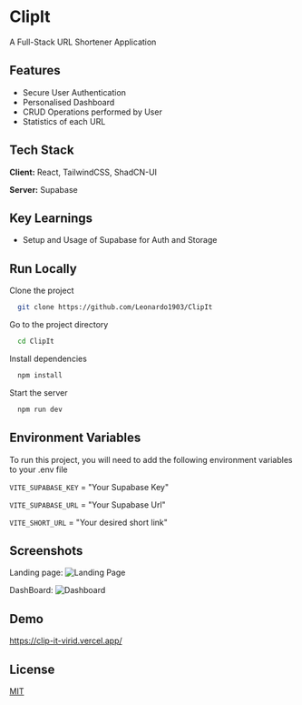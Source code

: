 # ClipIt
A Full-Stack URL Shortener Application
## Features

- Secure User Authentication
- Personalised Dashboard
- CRUD Operations performed by User
- Statistics of each URL

## Tech Stack

**Client:** React, TailwindCSS, ShadCN-UI

**Server:** Supabase


## Key Learnings
- Setup and Usage of Supabase for Auth and Storage


## Run Locally

Clone the project

```bash
  git clone https://github.com/Leonardo1903/ClipIt
```

Go to the project directory

```bash
  cd ClipIt
```

Install dependencies

```bash
  npm install
```

Start the server

```bash
  npm run dev
```


## Environment Variables

To run this project, you will need to add the following environment variables to your .env file

`VITE_SUPABASE_KEY` = "Your Supabase Key"

`VITE_SUPABASE_URL` = "Your Supabase Url"

`VITE_SHORT_URL` = "Your desired short link"


## Screenshots
Landing page:
![Landing Page](https://github.com/user-attachments/assets/43857e89-9c68-4745-bd65-b6fb6bc74425)

DashBoard:
![Dashboard](https://github.com/user-attachments/assets/83c579d4-db58-42cd-9a45-2f308a61aba6)


## Demo

https://clip-it-virid.vercel.app/


## License

[MIT](https://choosealicense.com/licenses/mit/)

